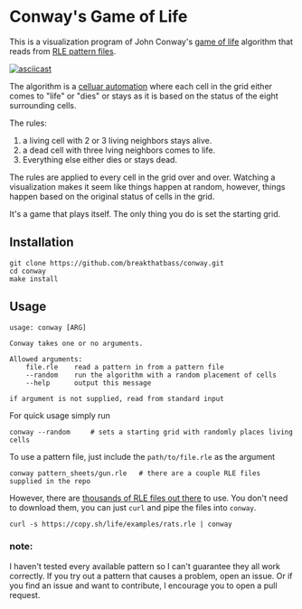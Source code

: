 # Conway's Game of Life
This is a visualization program of John Conway's [game of life](https://en.wikipedia.org/wiki/Conway%27s_Game_of_Life) algorithm that reads from [RLE pattern files](https://www.conwaylife.com/wiki/Run_Length_Encoded).

[![asciicast](https://asciinema.org/a/P2yzKujJdGBl7elAVQzrjDI1T.svg)](https://asciinema.org/a/P2yzKujJdGBl7elAVQzrjDI1T)

The algorithm is a [celluar automation](https://en.wikipedia.org/wiki/Cellular_automaton) where each cell in the grid either comes to "life" or "dies" or stays as it is based on the status of the eight surrounding cells. 

The rules:  
1. a living cell with 2 or 3 living neighbors stays alive.
2. a dead cell with three lving neighbors comes to life.
3. Everything else either dies or stays dead.

The rules are applied to every cell in the grid over and over. Watching a visualization makes it seem like things happen at random, however, things happen based on the original status of cells in the grid.  

It's a game that plays itself. The only thing you do is set the starting grid.



## Installation
```
git clone https://github.com/breakthatbass/conway.git
cd conway
make install
```


## Usage

```
usage: conway [ARG]

Conway takes one or no arguments.

Allowed arguments:
	file.rle	read a pattern in from a pattern file
	--random	run the algorithm with a random placement of cells
	--help	    output this message

if argument is not supplied, read from standard input

```

For quick usage simply run  
```
conway --random     # sets a starting grid with randomly places living cells
```
To use a pattern file, just include the `path/to/file.rle` as the argument
```
conway pattern_sheets/gun.rle   # there are a couple RLE files supplied in the repo
```
However, there are [thousands of RLE files out there](https://copy.sh/life/examples/) to use. You don't need to download them, you can just `curl` and pipe the files into `conway`. 
```
curl -s https://copy.sh/life/examples/rats.rle | conway
```
### note:
I haven't tested every available pattern so I can't guarantee they all work correctly. If you try out a pattern that causes a problem, open an issue. Or if you find an issue and want to contribute, I encourage you to open a pull request.
